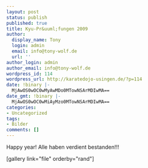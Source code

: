 ```yaml
---
layout: post
status: publish
published: true
title: Kyu-Pr&uuml;fungen 2009
author:
  display_name: Tony
  login: admin
  email: info@tony-wolf.de
  url: ''
author_login: admin
author_email: info@tony-wolf.de
wordpress_id: 114
wordpress_url: http://karatedojo-usingen.de/?p=114
date: !binary |-
  MjAwOS0wOC0wMyAwMDo0MTowNSArMDIwMA==
date_gmt: !binary |-
  MjAwOS0wOC0wMiAyMzo0MTowNSArMDIwMA==
categories:
- Uncategorized
tags:
- Bilder
comments: []
---
```

<p>Happy year! Alle haben verdient bestanden!!!</p>
<p>[gallery link="file" orderby="rand"]</p>
